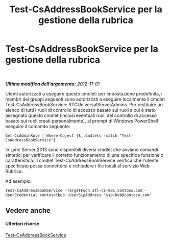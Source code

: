 ﻿---
title: Test-CsAddressBookService per la gestione della rubrica
TOCTitle: Test-CsAddressBookService per la gestione della rubrica
ms:assetid: b88cea74-41fd-4c0e-9284-7135bff27a27
ms:mtpsurl: https://technet.microsoft.com/it-it/library/Gg429720(v=OCS.15)
ms:contentKeyID: 49301773
ms.date: 08/24/2015
mtps_version: v=OCS.15
ms.translationtype: HT
---

# Test-CsAddressBookService per la gestione della rubrica

 

_**Ultima modifica dell'argomento:** 2012-11-01_

Utenti autorizzati a eseguire questo cmdlet: per impostazione predefinita, i membri dei gruppi seguenti sono autorizzati a eseguire localmente il cmdlet Test-CsAddressBookService: RTCUniversalServerAdmins. Per restituire un elenco di tutti i ruoli di controllo di accesso basato sui ruoli a cui è stato assegnato questo cmdlet (inclusi eventuali ruoli del controllo di accesso basato sui ruoli creati personalmente), al prompt di Windows PowerShell eseguire il comando seguente:

    Get-CsAdminRole | Where-Object {$_.Cmdlets -match "Test-CsAddressBookService"}

In Lync Server 2013 sono disponibili diversi cmdlet che avviano comandi sintetici per verificare il corretto funzionamento di una specifica funzione o caratteristica. Il cmdlet Test-CsAddressBookService verifica che l'utente specificato possa connettersi e richiedere i file locali al servizio Web Rubrica.

Ad esempio:

    Test-CsAddressBookService -TargetFqdn atl-cs-001.contoso.com -UserCredential contoso\bob -UserSipAddress "sip:bob@contoso.com"

## Vedere anche

#### Ulteriori risorse

[Test-CsAddressBookService](https://docs.microsoft.com/en-us/powershell/module/skype/Test-CsAddressBookService)

